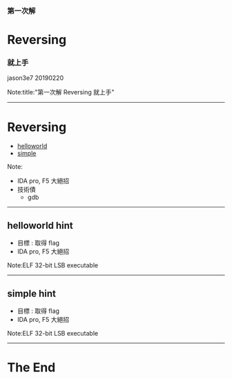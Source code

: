 ### 第一次解 
# Reversing
### 就上手

jason3e7 20190220

Note:title:"第一次解 Reversing 就上手"

---

# Reversing
* [helloworld](#/2)
* [simple](#/3)

Note:
* IDA pro, F5 大絕招
* 技術債
  * gdb

---

## helloworld hint
* 目標 : 取得 flag
* IDA pro, F5 大絕招

Note:ELF 32-bit LSB executable

---

## simple hint
* 目標 : 取得 flag
* IDA pro, F5 大絕招

Note:ELF 32-bit LSB executable

---

# The End